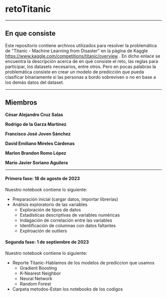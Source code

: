 # retoTitanic

---

## En que consiste
Este repositorio contiene archivos utilizados para resolver la problemática de "Titanic - Machine Learning from Disaster" en la página de Kaggle https://www.kaggle.com/competitions/titanic/overview .
En dicho enlace se encuentra la descripción acerca de en qué consiste el reto, las reglas para participar, los datasets necesarios, entre otros.
Pero en pocas palabras la problemática consiste en crear un modelo de predicción que pueda clasificar binariamente si las personas a bordo sobreviven o no en base a los demás datos del dataset.

---

## Miembros

**César Alejandro Cruz Salas**

**Rodrigo de la Garza Martínez**

**Francisco José Joven Sánchez**

**David Emiliano Mireles Cárdenas**

**Marlon Brandon Romo López**

**Mario Javier Soriano Aguilera**

---

#### **Primera fase**: 18 de agosto de 2023
Nuestro notebook contiene lo siguiente:
* Preparación inicial (cargar datos, importar librerías)
* Análisis exploratorio de las variables
    * Exploración de tipos de datos
    * Estadísticas descriptivas de variables numéricas
    * Indagación de correlación entre las variables
    * Identificación de columnas con datos faltantes
    * Explroación de outliers
#### **Segunda fase**: 1 de septiembre de 2023
Nuestro notebook contiene lo siguiente:
* Reporte Titanic-Hablamos de los modelos de prediccion que usamos
    * Gradient Boosting
    * K-Nearest Neighbor
    * Neural Network
    * Random Forest
* Carpeta metodos-Estan los notebooks de los codigos
